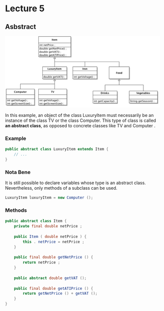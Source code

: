 # Lecture 5

## Asbstract

![alt text](abstract.png)

In this example, an object of the class LuxuryItem must necessarily be an
instance of the class TV or the class Computer. This type of class is called **an abstract class**, as opposed to
concrete classes like TV and Computer .

### Example

```java
public abstract class LuxuryItem extends Item {
    // ...
}
```

### Nota Bene

It is still possible to declare variables whose type is an abstract class. Nevertheless, only methods of a subclass can be used.

```java
LuxuryItem luxuryItem = new Computer ();
```

### Methods

```java
public abstract class Item {
    private final double netPrice ;

    public Item ( double netPrice ) {
        this . netPrice = netPrice ;
    }

    public final double getNetPrice () {
        return netPrice ;
    }

    public abstract double getVAT ();

    public final double getATIPrice () {
        return getNetPrice () + getVAT ();
    }
}
```